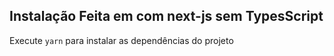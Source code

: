 ## Instalação Feita em com next-js sem TypesScript

Execute `yarn` para instalar as dependências do projeto